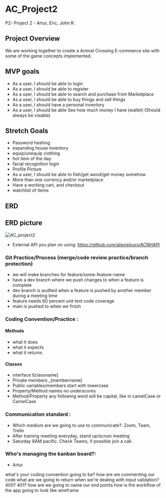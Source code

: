 # AC_Project2


P2-
Project 2 - Artur, Eric, John R.

## Project Overview
We are working together to create a Animal Crossing E-commerce site with some of the game concepts implemented.

## MVP goals
- As a user, I should be able to login 
- As a user, I should be able to register 
- As a user, I should be able to search and purchase from Marketplace
- As a user, I should be able to buy things and sell things
- As a user, I should have a personal inventory
- As a user, I should be able See how much money I have (wallet) (Should always be visable)


## Stretch Goals
- Password hashing
- expanding house inventory
- equip/unequip clothing
- hot item of the day
- facial recognition login
- Profile Picture 
- As a user, I should be able to fish/get wood/get money somehow
- More than one currency and/or marketplace
- Have a working cart, and checkout
- watchlist of items
## ERD

## ERD picture
![AC_project2](https://user-images.githubusercontent.com/46939607/223576504-24b9f457-dc53-4914-b843-97a4149f37e8.png)




- External API you plan on using: https://github.com/alexislours/ACNHAPI
### Git Practice/Process (merge/code review practice/branch protection)  
- we will make branches for feature/some-feature-name
- have a dev branch where we push changes to when a feature is complete
- dev branch is audited when a feature is pushed by another member during a meeting time
- feature needs 60 percent unit test code coverage
- main is pushed to when we finish

### Coding Convention/Practice :
#### Methods
- what it does
- what it expects
- what it returns

#### Classes
- interface I[classname]
- Private members _[membername]
- Public variables/members start with lowercase
- Property/Method names no underscores
- Method/Property any following word will be capital, like in camelCase or CamelCase

### Communication standard : 
- Which medium are we going to use to communicate?: Zoom, Team, Trello
- After training meeting everyday, stand up/scrum meeting
- Saturday 8AM pacific. Check Teams, if possible join a call. 

### Who's managing the kanban board?: 
- Artur



what's your coding convention going to be?
how are we commenting our code
what are we going to return when we're dealing with input validation?
400?
401?
how are we going to name our end points
how is the workflow of the app going to look like
wireframe
